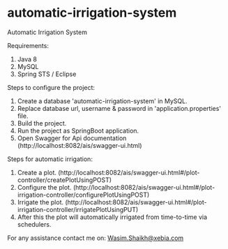 # automatic-irrigation-system
Automatic Irrigation System

Requirements:
1. Java 8
2. MySQL
3. Spring STS / Eclipse

Steps to configure the project:
1. Create a database 'automatic-irrigation-system' in MySQL.
2. Replace database url, username & password in 'application.properties' file.
3. Build the project.
4. Run the project as SpringBoot application.
5. Open Swagger for Api documentation (http://localhost:8082/ais/swagger-ui.html)

Steps for automatic irrigation:
1. Create a plot. (http://localhost:8082/ais/swagger-ui.html#/plot-controller/createPlotUsingPOST)
2. Configure the plot. (http://localhost:8082/ais/swagger-ui.html#/plot-irrigation-controller/configurePlotUsingPOST)
3. Irrigate the plot. (http://localhost:8082/ais/swagger-ui.html#/plot-irrigation-controller/irrigatePlotUsingPUT)
4. After this the plot will automatically irrigated from time-to-time via schedulers.


For any assistance contact me on:
Wasim.Shaikh@xebia.com
